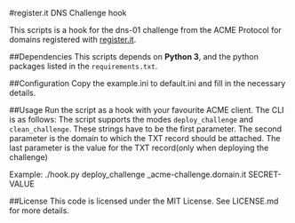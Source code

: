 #register.it DNS Challenge hook

This scripts is a hook for the dns-01 challenge from the ACME Protocol for
domains registered with [register.it](https://register.it).

##Dependencies
This scripts depends on **Python 3**, and the python packages listed in the
`requirements.txt`.

##Configuration
Copy the example.ini to default.ini and fill in the necessary details.

##Usage
Run the script as a hook with your favourite ACME client. The CLI is as
follows:
The script supports the modes `deploy_challenge` and `clean_challenge`.  These
strings have to be the first parameter. The second parameter is the domain to
which the TXT record should be attached. The last parameter is the value for
the TXT record(only when deploying the challenge)

Example:
    ./hook.py deploy_challenge _acme-challenge.domain.it SECRET-VALUE

##License
This code is licensed under the MIT License. See LICENSE.md for more details.
